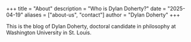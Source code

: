 +++
title = "About"
description = "Who is Dylan Doherty?"
date = "2025-04-19"
aliases = ["about-us", "contact"]
author = "Dylan Doherty"
+++

This is the blog of Dylan Doherty, doctoral candidate in philosophy at Washington University in St. Louis.